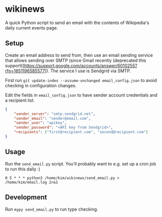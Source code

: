 # wikinews

A quick Python script to send an email with the contents of Wikipedia's daily current events page.

## Setup

Create an email address to send from, then use an email sending service that allows sending over SMTP (since Gmail recently (deprecated this support)[https://support.google.com/accounts/answer/6010255?rfn=1651196585577]).
The service I use is Sendgrid via SMTP. 

First run `git update-index --assume-unchanged email_config.json` to avoid checking in configuration changes.

Edit the fields in `email_config.json` to have sender account credentials and a recipient list.

```json
{
    "sender_server": "smtp.sendgrid.net",
    "sender_email": "sender@email.com",
    "sender_user": "apikey",
    "sender_password": "<API key from Sendgrid>",
    "recipients": ["first@recipient.com", "second@recipient.com"]
}
```

## Usage

Run the `send_email.py` script. You'll probably want to e.g. set up a cron job to run this daily :)

```
0 5 * * * python3 /home/kim/wikinews/send_email.py > /home/kim/email.log 2>&1
```

## Development

Run `mypy send_email.py` to run type checking.
